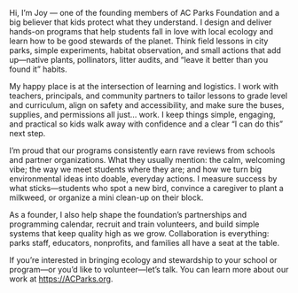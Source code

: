 Hi, I’m Joy — one of the founding members of AC Parks Foundation and a big believer that kids protect what they understand. I design and deliver hands-on programs that help students fall in love with local ecology and learn how to be good stewards of the planet. Think field lessons in city parks, simple experiments, habitat observation, and small actions that add up—native plants, pollinators, litter audits, and “leave it better than you found it” habits.

My happy place is at the intersection of learning and logistics. I work with teachers, principals, and community partners to tailor lessons to grade level and curriculum, align on safety and accessibility, and make sure the buses, supplies, and permissions all just… work. I keep things simple, engaging, and practical so kids walk away with confidence and a clear “I can do this” next step.

I’m proud that our programs consistently earn rave reviews from schools and partner organizations. What they usually mention: the calm, welcoming vibe; the way we meet students where they are; and how we turn big environmental ideas into doable, everyday actions. I measure success by what sticks—students who spot a new bird, convince a caregiver to plant a milkweed, or organize a mini clean-up on their block.

As a founder, I also help shape the foundation’s partnerships and programming calendar, recruit and train volunteers, and build simple systems that keep quality high as we grow. Collaboration is everything: parks staff, educators, nonprofits, and families all have a seat at the table.

If you’re interested in bringing ecology and stewardship to your school or program—or you’d like to volunteer—let’s talk. You can learn more about our work at https://ACParks.org.